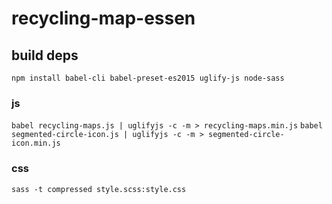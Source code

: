 # recycling-map-essen

## build deps

`npm install babel-cli babel-preset-es2015 uglify-js node-sass`

### js

`babel recycling-maps.js | uglifyjs -c -m > recycling-maps.min.js`
`babel segmented-circle-icon.js | uglifyjs -c -m > segmented-circle-icon.min.js`

### css

`sass -t compressed style.scss:style.css`
